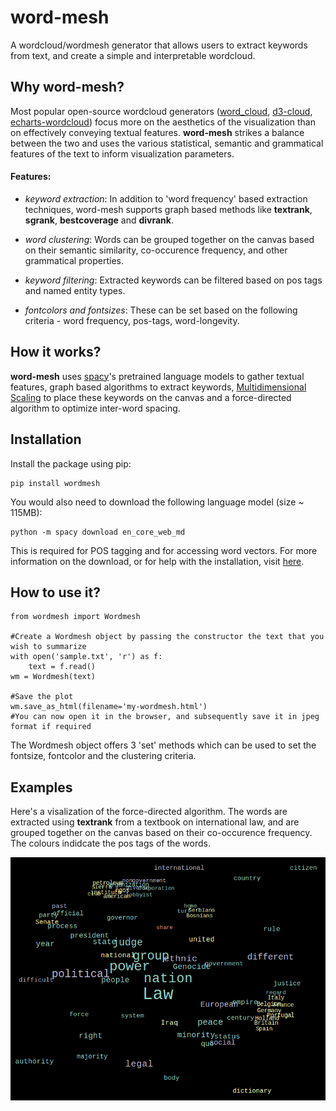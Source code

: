 # word-mesh
A wordcloud/wordmesh generator that allows users to extract keywords from text, and create a simple and interpretable wordcloud.


## Why word-mesh?

Most popular open-source wordcloud generators ([word_cloud](https://github.com/amueller/word_cloud), [d3-cloud](https://github.com/jasondavies/d3-cloud), [echarts-wordcloud](https://github.com/ecomfe/echarts-wordcloud)) focus more on the aesthetics of the visualization than on effectively conveying textual features. **word-mesh** strikes a balance between the two and uses the various statistical, semantic and grammatical features of the text to inform visualization parameters.

#### Features:
 - *keyword extraction*: In addition to 'word frequency' based extraction techniques, word-mesh supports graph based methods like **textrank**, **sgrank**, **bestcoverage** and **divrank**.
 
 - *word clustering*: Words can be grouped together on the canvas based on their semantic similarity, co-occurence frequency, and other grammatical properties.
 
 - *keyword filtering*: Extracted keywords can be filtered based on pos tags and named entity types.
 
 - *fontcolors and fontsizes*: These can be set based on the following criteria - word frequency, pos-tags, word-longevity.
 

## How it works?
**word-mesh** uses [spacy](https://spacy.io/)'s pretrained language models to gather textual features, graph based algorithms to extract keywords, [Multidimensional Scaling](https://en.wikipedia.org/wiki/Multidimensional_scaling) to place these keywords on the canvas and a force-directed algorithm to optimize inter-word spacing.

## Installation

Install the package using pip:

    pip install wordmesh

You would also need to download the following language model (size ~ 115MB):

    python -m spacy download en_core_web_md

This is required for POS tagging and for accessing word vectors. For more information on the download, or for help with the installation, visit [here](https://spacy.io/usage/models).

## How to use it?

    from wordmesh import Wordmesh
    
    #Create a Wordmesh object by passing the constructor the text that you wish to summarize
    with open('sample.txt', 'r') as f:
        text = f.read()
    wm = Wordmesh(text)
    
    #Save the plot
    wm.save_as_html(filename='my-wordmesh.html')
    #You can now open it in the browser, and subsequently save it in jpeg format if required
    
The Wordmesh object offers 3 'set' methods which can be used to set the fontsize, fontcolor and the clustering criteria.

## Examples
Here's a visalization of the force-directed algorithm. The words are extracted using **textrank** from a textbook on international law, and are grouped together on the canvas based on their co-occurence frequency. The colours indidcate the pos tags of the words.

![animation](examples/animation.gif)